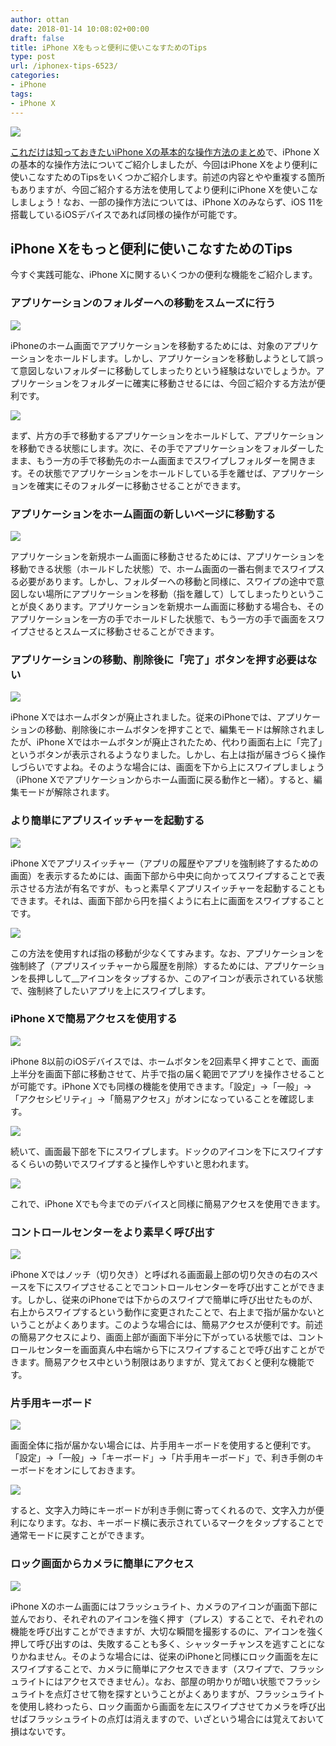 ```yaml
---
author: ottan
date: 2018-01-14 10:08:02+00:00
draft: false
title: iPhone Xをもっと便利に使いこなすためのTips
type: post
url: /iphonex-tips-6523/
categories:
- iPhone
tags:
- iPhone X
---
```


![](/uploads/2018/01/180114-5a5b0b643f1d2.jpg)

[これだけは知っておきたいiPhone Xの基本的な操作方法のまとめ](/iphone-x-basic-control-6372/)で、iPhone Xの基本的な操作方法についてご紹介しましたが、今回はiPhone Xをより便利に使いこなすためのTipsをいくつかご紹介します。前述の内容とやや重複する箇所もありますが、今回ご紹介する方法を使用してより便利にiPhone Xを使いこなしましょう！なお、一部の操作方法については、iPhone Xのみならず、iOS 11を搭載しているiOSデバイスであれば同様の操作が可能です。

## iPhone Xをもっと便利に使いこなすためのTips

今すぐ実践可能な、iPhone Xに関するいくつかの便利な機能をご紹介します。

### アプリケーションのフォルダーへの移動をスムーズに行う

![](/uploads/2018/01/180114-5a5b0bb24a193.jpg)

iPhoneのホーム画面でアプリケーションを移動するためには、対象のアプリケーションをホールドします。しかし、アプリケーションを移動しようとして誤って意図しないフォルダーに移動してしまったりという経験はないでしょうか。アプリケーションをフォルダーに確実に移動させるには、今回ご紹介する方法が便利です。

![](/uploads/2018/01/180114-5a5b0fcc2aedd.jpeg)

まず、片方の手で移動するアプリケーションをホールドして、アプリケーションを移動できる状態にします。次に、その手でアプリケーションをフォルダーしたまま、もう一方の手で移動先のホーム画面までスワイプしフォルダーを開きます。その状態でアプリケーションをホールドしている手を離せば、アプリケーションを確実にそのフォルダーに移動させることができます。

### アプリケーションをホーム画面の新しいページに移動する

![](/uploads/2018/01/180114-5a5b0bb24a193.jpg)

アプリケーションを新規ホーム画面に移動させるためには、アプリケーションを移動できる状態（ホールドした状態）で、ホーム画面の一番右側までスワイプスる必要があります。しかし、フォルダーへの移動と同様に、スワイプの途中で意図しない場所にアプリケーションを移動（指を離して）してしまったりということが良くあります。アプリケーションを新規ホーム画面に移動する場合も、そのアプリケーションを一方の手でホールドした状態で、もう一方の手で画面をスワイプさせるとスムーズに移動させることができます。

### アプリケーションの移動、削除後に「完了」ボタンを押す必要はない

![](/uploads/2018/01/180114-5a5b0c6cc6363.jpeg)

iPhone Xではホームボタンが廃止されました。従来のiPhoneでは、アプリケーションの移動、削除後にホームボタンを押すことで、編集モードは解除されましたが、iPhone Xではホームボタンが廃止されたため、代わり画面右上に「完了」というボタンが表示されるようなりました。しかし、右上は指が届きづらく操作しづらいですよね。そのような場合には、画面を下から上にスワイプしましょう（iPhone Xでアプリケーションからホーム画面に戻る動作と一緒）。すると、編集モードが解除されます。

### より簡単にアプリスイッチャーを起動する

![](/uploads/2018/01/180114-5a5b10283ebef.jpeg)

iPhone Xでアプリスイッチャー（アプリの履歴やアプリを強制終了するための画面）を表示するためには、画面下部から中央に向かってスワイプすることで表示させる方法が有名ですが、もっと素早くアプリスイッチャーを起動することもできます。それは、画面下部から円を描くように右上に画面をスワイプすることです。

![](/uploads/2018/01/180114-5a5b108feab2e.jpeg)

この方法を使用すれば指の移動が少なくてすみます。なお、アプリケーションを強制終了（アプリスイッチャーから履歴を削除）するためには、アプリケーションを長押しして\_\_アイコンをタップするか、このアイコンが表示されている状態で、強制終了したいアプリを上にスワイプします。

### iPhone Xで簡易アクセスを使用する

![](/uploads/2018/01/180114-5a5b0cb53105c.png)

iPhone 8以前のiOSデバイスでは、ホームボタンを2回素早く押すことで、画面上半分を画面下部に移動させて、片手で指の届く範囲でアプリを操作させることが可能です。iPhone Xでも同様の機能を使用できます。「設定」→「一般」→「アクセシビリティ」→「簡易アクセス」がオンになっていることを確認します。

![](/uploads/2018/01/180114-5a5b0fdfbb08b.jpeg)

続いて、画面最下部を下にスワイプします。ドックのアイコンを下にスワイプするくらいの勢いでスワイプすると操作しやすいと思われます。

![](/uploads/2018/01/180114-5a5b0cda6cf3f.jpg)

これで、iPhone Xでも今までのデバイスと同様に簡易アクセスを使用できます。

### コントロールセンターをより素早く呼び出す

![](/uploads/2018/01/180114-5a5b0f3a6a712.jpg)

iPhone Xではノッチ（切り欠き）と呼ばれる画面最上部の切り欠きの右のスペースを下にスワイプさせることでコントロールセンターを呼び出すことができます。しかし、従来のiPhoneでは下からのスワイプで簡単に呼び出せたものが、右上からスワイプするという動作に変更されたことで、右上まで指が届かないということがよくあります。このような場合には、簡易アクセスが便利です。前述の簡易アクセスにより、画面上部が画面下半分に下がっている状態では、コントロールセンターを画面真ん中右端から下にスワイプすることで呼び出すことができます。簡易アクセス中という制限はありますが、覚えておくと便利な機能です。

### 片手用キーボード

![](/uploads/2018/01/180114-5a5b0d04c72bc.png)

画面全体に指が届かない場合には、片手用キーボードを使用すると便利です。「設定」→「一般」→「キーボード」→「片手用キーボード」で、利き手側のキーボードをオンにしておきます。

![](/uploads/2018/01/180114-5a5b0d2612dac.png)

すると、文字入力時にキーボードが利き手側に寄ってくれるので、文字入力が便利になります。なお、キーボード横に表示されているマークをタップすることで通常モードに戻すことができます。

### ロック画面からカメラに簡単にアクセス

![](/uploads/2018/01/180114-5a5b0d59dc2fe.jpg)

iPhone Xのホーム画面にはフラッシュライト、カメラのアイコンが画面下部に並んでおり、それぞれのアイコンを強く押す（プレス）することで、それぞれの機能を呼び出すことができますが、大切な瞬間を撮影するのに、アイコンを強く押して呼び出すのは、失敗することも多く、シャッターチャンスを逃すことになりかねません。そのような場合には、従来のiPhoneと同様にロック画面を左にスワイプすることで、カメラに簡単にアクセスできます（スワイプで、フラッシュライトにはアクセスできません）。なお、部屋の明かりが暗い状態でフラッシュライトを点灯させて物を探すということがよくありますが、フラッシュライトを使用し終わったら、ロック画面から画面を左にスワイプさせてカメラを呼び出せばフラッシュライトの点灯は消えますので、いざという場合には覚えておいて損はないです。
